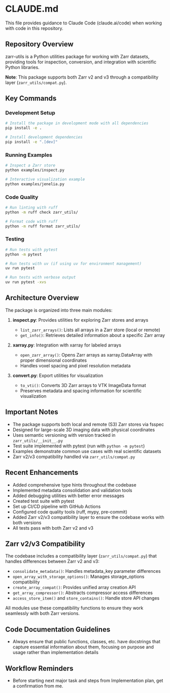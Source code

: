 # CLAUDE.md

This file provides guidance to Claude Code (claude.ai/code) when working with code in this repository.

## Repository Overview

zarr-utils is a Python utilities package for working with Zarr datasets, providing tools for inspection, conversion, and integration with scientific Python libraries.

**Note**: This package supports both Zarr v2 and v3 through a compatibility layer (`zarr_utils/compat.py`).

## Key Commands

### Development Setup
```bash
# Install the package in development mode with all dependencies
pip install -e .

# Install development dependencies
pip install -e ".[dev]"
```

### Running Examples
```bash
# Inspect a Zarr store
python examples/inspect.py

# Interactive visualization example
python examples/jenelia.py
```

### Code Quality
```bash
# Run linting with ruff
python -m ruff check zarr_utils/

# Format code with ruff
python -m ruff format zarr_utils/
```

### Testing
```bash
# Run tests with pytest
python -m pytest

# Run tests with uv (if using uv for environment management)
uv run pytest

# Run tests with verbose output
uv run pytest -xvs
```

## Architecture Overview

The package is organized into three main modules:

1. **inspect.py**: Provides utilities for exploring Zarr stores and arrays
   - `list_zarr_arrays()`: Lists all arrays in a Zarr store (local or remote)
   - `get_info()`: Retrieves detailed information about a specific Zarr array

2. **xarray.py**: Integration with xarray for labeled arrays
   - `open_zarr_array()`: Opens Zarr arrays as xarray.DataArray with proper dimensional coordinates
   - Handles voxel spacing and pixel resolution metadata

3. **convert.py**: Export utilities for visualization
   - `to_vti()`: Converts 3D Zarr arrays to VTK ImageData format
   - Preserves metadata and spacing information for scientific visualization

## Important Notes

- The package supports both local and remote (S3) Zarr stores via fsspec
- Designed for large-scale 3D imaging data with physical coordinates
- Uses semantic versioning with version tracked in `zarr_utils/__init__.py`
- Test suite implemented with pytest (run with `python -m pytest`)
- Examples demonstrate common use cases with real scientific datasets
- Zarr v2/v3 compatibility handled via `zarr_utils/compat.py`

## Recent Enhancements

- Added comprehensive type hints throughout the codebase
- Implemented metadata consolidation and validation tools
- Added debugging utilities with better error messages
- Created test suite with pytest
- Set up CI/CD pipeline with GitHub Actions
- Configured code quality tools (ruff, mypy, pre-commit)
- Added Zarr v2/v3 compatibility layer to ensure the codebase works with both versions
- All tests pass with both Zarr v2 and v3

## Zarr v2/v3 Compatibility

The codebase includes a compatibility layer (`zarr_utils/compat.py`) that handles differences between Zarr v2 and v3:

- `consolidate_metadata()`: Handles metadata_key parameter differences
- `open_array_with_storage_options()`: Manages storage_options compatibility
- `create_array_compat()`: Provides unified array creation API
- `get_array_compressor()`: Abstracts compressor access differences
- `access_store_item()` and `store_contains()`: Handle store API changes

All modules use these compatibility functions to ensure they work seamlessly with both Zarr versions.

## Code Documentation Guidelines

- Always ensure that public functions, classes, etc. have docstrings that capture essential information about them, focusing on purpose and usage rather than implementation details

## Workflow Reminders

- Before starting next major task and steps from Implementation plan, get a confirmation from me.